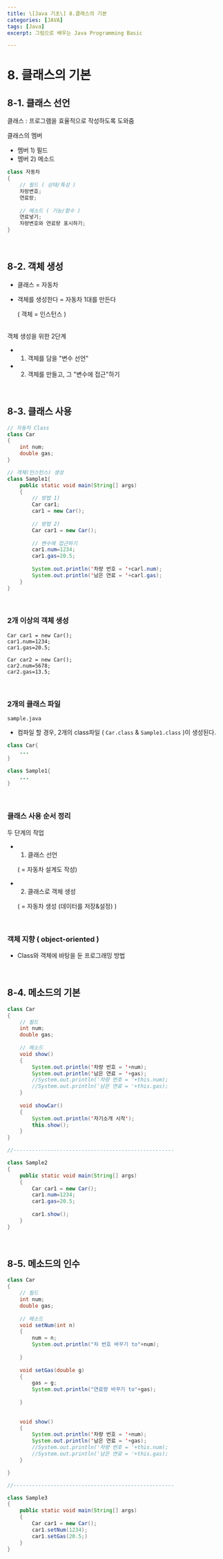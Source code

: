 ```yaml
---
title: \[Java 기초\] 8.클래스의 기본
categories: [JAVA]
tags: [Java]
excerpt: 그림으로 배우는 Java Programming Basic

---
```


<script src="https://cdn.mathjax.org/mathjax/latest/MathJax.js?config=TeX-AMS-MML_HTMLorMML" type="text/javascript"></script>

# 8. 클래스의 기본

## 8-1. 클래스 선언

클래스 : 프로그램을 효율적으로 작성하도록 도와줌

클래스의 멤버

- 멤버 1) 필드
- 멤버 2) 메소드

```java
class 자동차
{
    // 필드 ( 상태/특성 )
    차랑변호;
    연료랑;
    
    // 메소드 ( 기능/함수 )
    연료넣기;
    차량변호와 연료량 표시하기;
}
```

<br>

## 8-2. 객체 생성

- 클래스 = 자동차

- 객체를 생성한다 = 자동차 1대를 만든다

  ( 객체 = 인스턴스 )

<br>
객체 생성을 위한 2단계

- 1) 객체를 담을 "변수 선언"
- 2) 객체를 만들고, 그 "변수에 접근"하기

<br>

## 8-3. 클래스 사용

```java
// 자동차 Class
class Car
{ 
	int num;
    double gas;
}

// 객체(인스턴스) 생성
class Sample1{
    public static void main(String[] args)
    {
        // 방법 1)
        Car car1;
        car1 = new Car();
        
        // 방법 2)
        Car car1 = new Car();
        
        // 변수에 접근하기
        car1.num=1234;
        car1.gas=20.5;
        
        System.out.println('차량 번호 = '+carl.num);
        System.out.println('남은 연료 = '+carl.gas);
    }
}
```

<br>

### 2개 이상의 객체 생성

```
Car car1 = new Car();
car1.num=1234;
car1.gas=20.5;

Car car2 = new Car();
car2.num=5678;
car2.gas=13.5;
```

<br>

### 2개의 클래스 파일

`sample.java`

- 컴파일 할 경우, 2개의 class파일 ( `Car.class` & `Sample1.class` )이 생성된다.

```java
class Car{
    ...
}

class Sample1{
    ...
}
```

<br>

### 클래스 사용 순서 정리

두 단계의 작업

- 1) 클래스 선언

  ( = 자동차 설계도 작성)

- 2) 클래스로 객체 생성

  ( = 자동차 생성 (데이터를 저장&설정) )

<br>

### 객체 지향 ( object-oriented )

- Class와 객체에 바탕을 둔 프로그래밍 방법

<br>

## 8-4. 메소드의 기본

```java
class Car
{
    // 필드
    int num;
    double gas;
    
    // 메소드
    void show()
    {
        System.out.println('차량 번호 = '+num);
        System.out.println('남은 연료 = '+gas);
        //System.out.println('차량 번호 = '+this.num);
        //System.out.println('남은 연료 = '+this.gas);
    }
    
    void showCar()
    {
        System.out.println('자기소개 시작'); 
        this.show();
    }
}

//----------------------------------------------------

class Sample2
{
    public static void main(String[] args)
    {
        Car car1 = new Car();
        car1.num=1234;
        car1.gas=20.5;
        
        car1.show();
    }
}
```

<br>

## 8-5. 메소드의 인수

```java
class Car
{
    // 필드
    int num;
    double gas;
    
    // 메소드
    void setNum(int n)
    {
        num = n;
        System.out.println("차 번호 바꾸기 to"+num);
        
    }
    
    void setGas(double g)
    {
        gas = g;
        System.out.println("연료량 바꾸기 to"+gas);
        
    }
    
    
    void show()
    {
        System.out.println('차량 번호 = '+num);
        System.out.println('남은 연료 = '+gas);
        //System.out.println('차량 번호 = '+this.num);
        //System.out.println('남은 연료 = '+this.gas);
    }

}

//----------------------------------------------------

class Sample3
{
    public static void main(String[] args)
    {
        Car car1 = new Car();
        car1.setNum(1234);
        car1.setGas(20.5;)
    }
}
```

